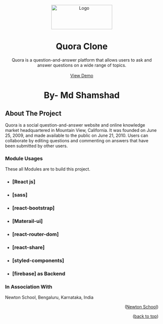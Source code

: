 <!-- PROJECT LOGO -->
<br />
<div align="center">
  <a href="https://quora-clone-sh.vercel.app/">
    <img src="https://upload.wikimedia.org/wikipedia/commons/thumb/9/91/Quora_logo_2015.svg/768px-Quora_logo_2015.svg.png?20170609154433" alt="Logo" width="200" height="80">
  </a>

  <h1 align="center">Quora Clone</h1>

  <p align="center">
    Quora is a question-and-answer platform that allows users to ask and answer questions on a wide range of topics.
    <br />
    <br />
    <a href="https://quora-clone-sh.vercel.app/">View Demo</a>
  </p>
</div>

<h1 align="center">By- Md Shamshad</h1>
<!-- ABOUT THE PROJECT -->

## About The Project

Quora is a social question-and-answer website and online knowledge market headquartered in Mountain View, California. It was founded on June 25, 2009, and made available to the public on June 21, 2010. Users can collaborate by editing questions and commenting on answers that have been submitted by other users.

### Module Usages

These all Modules are to build this project.

- ### [React js]
- ### [sass]
- ### [react-bootstrap]
- ### [Materail-ui]
- ### [react-router-dom]
- ### [react-share]
- ### [styled-components]
- ### [firebase] as Backend

<!-- CONTRIBUTING -->

### In Association With

Newton School,
Bengaluru, Karnataka, India

<p align="right">(<a href="https://www.google.com/search?q=newton%20address%20bangalore&rlz=1C1FHFK_enIN959IN960&sxsrf=APwXEde1yX7yUV5u93Wtp2ULu1N931a9fA:1680331726003&ei=xdMnZIS9EdmbseMPw6S66AE&ved=2ahUKEwiB-Ie9i4j-AhXjV2wGHalMC5kQvS56BAgOEAE&uact=5&oq=newton+address+bangalore&gs_lcp=Cgxnd3Mtd2l6LXNlcnAQAzIGCAAQFhAeMggIABCKBRCGAzIICAAQigUQhgM6CggAEEcQ1gQQsANKBAhBGABQmQVY1htglh1oAXABeACAAeABiAGJDJIBBTAuOS4xmAEAoAEByAEIwAEB&sclient=gws-wiz-serp&tbs=lf:1,lf_ui:2&tbm=lcl&rflfq=1&num=10&rldimm=618459276863735405&lqi=ChhuZXd0b24gYWRkcmVzcyBiYW5nYWxvcmVIq8XAw_2vgIAIWiIQABABGAAYAiIYbmV3dG9uIGFkZHJlc3MgYmFuZ2Fsb3JlkgEQY29ycG9yYXRlX29mZmljZZoBI0NoWkRTVWhOTUc5blMwVkpRMEZuU1VRdGIwdGZNR0puRUFFqgE2EAEqEiIObmV3dG9uIGFkZHJlc3MoADIeEAEiGpCGAL2kNICtIRcrqQI9WZ8lAFYKGp5IBWmU&sa=X&rlst=f#rlfi=hd:;si:618459276863735405,l,ChhuZXd0b24gYWRkcmVzcyBiYW5nYWxvcmVIq8XAw_2vgIAIWiIQABABGAAYAiIYbmV3dG9uIGFkZHJlc3MgYmFuZ2Fsb3JlkgEQY29ycG9yYXRlX29mZmljZZoBI0NoWkRTVWhOTUc5blMwVkpRMEZuU1VRdGIwdGZNR0puRUFFqgE2EAEqEiIObmV3dG9uIGFkZHJlc3MoADIeEAEiGpCGAL2kNICtIRcrqQI9WZ8lAFYKGp5IBWmU;mv:[[13.0614844,77.666647],[12.889754499999999,77.4603922]];tbs:lrf:!1m4!1u3!2m2!3m1!1e1!1m4!1u2!2m2!2m1!1e1!2m1!1e2!2m1!1e3!3sIAE,lf:1,lf_ui:2">Newton School</a>)</p>

<p align="right">(<a href="#readme-top">back to top</a>)</p>
